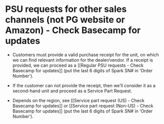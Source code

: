 # PSU requests for other sales channels (not PG website or Amazon) - Check Basecamp for updates
- Customers must provide a valid purchase receipt for the unit, on which we can find relevant information for the dealer/vendor. If a receipt is provided, we can proceed as a [[Regular PSU requests - Check Basecamp for updates]] (put the last 6 digits of Spark SN# in ‘Order Number’).

- If the customer can not provide the receipt, then we’ll consider it as a second-hand unit and proceed as a Service Part Request.
  
- Depends on the region, see [[Service part request (US) - Check Basecamp for updates]] or [[Service part request (Non-US) - Check Basecamp for updates]] (put the last 6 digits of Spark SN# in ‘Order Number’).